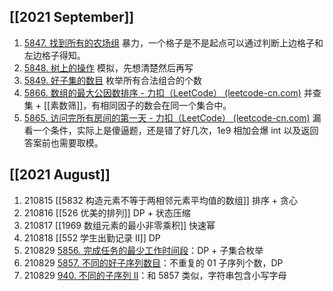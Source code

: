 ## [[2021 September]]

1. [5847. 找到所有的农场组](https://leetcode-cn.com/problems/find-all-groups-of-farmland/) 暴力，一个格子是不是起点可以通过判断上边格子和左边格子得知。
2. [5848. 树上的操作](https://leetcode-cn.com/problems/operations-on-tree/) 模拟，先想清楚然后再写
3. [5849. 好子集的数目](https://leetcode-cn.com/problems/the-number-of-good-subsets/) 枚举所有合法组合的个数
4. [5866. 数组的最大公因数排序 - 力扣（LeetCode） (leetcode-cn.com)](https://leetcode-cn.com/problems/gcd-sort-of-an-array/) 并查集 + [[素数筛]]，有相同因子的数会在同一个集合中。
5. [5865. 访问完所有房间的第一天 - 力扣（LeetCode） (leetcode-cn.com)](https://leetcode-cn.com/problems/first-day-where-you-have-been-in-all-the-rooms/) 漏看一个条件，实际上是傻逼题，还是错了好几次，1e9 相加会爆 int 以及返回答案前也需要取模。

## [[2021 August]]

1. 210815 [[5832 构造元素不等于两相邻元素平均值的数组]] 排序 + 贪心
2. 210816 [[526 优美的排列]] DP + 状态压缩
3. 210817 [[1969 数组元素的最小非零乘积]] 快速幂
4. 210818 [[552 学生出勤记录 II]] DP
5. 210829  [5856. 完成任务的最少工作时间段](https://leetcode-cn.com/problems/minimum-number-of-work-sessions-to-finish-the-tasks/)：DP + 子集合枚举
6.  210829 [5857. 不同的好子序列数目](https://leetcode-cn.com/problems/number-of-unique-good-subsequences/)：不重复的 01 子序列个数，DP
7.  210829 [940. 不同的子序列 II](https://leetcode-cn.com/problems/distinct-subsequences-ii/)：和 5857 类似，字符串包含小写字母
